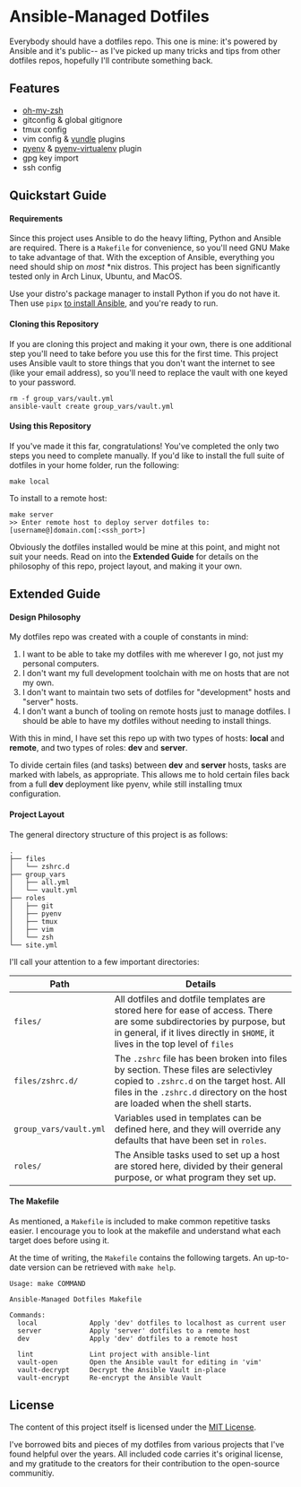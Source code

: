 # Ansible-Managed Dotfiles

Everybody should have a dotfiles repo. This one is mine: it's powered by Ansible and it's public-- as I've picked up many tricks and tips from other dotfiles repos, hopefully I'll contribute something back.

## Features

- [oh-my-zsh](https://github.com/robbyrussell/oh-my-zsh)
- gitconfig & global gitignore
- tmux config
- vim config & [vundle](https://github.com/VundleVim/Vundle.vim) plugins
- [pyenv](https://github.com/pyenv/pyenv) & [pyenv-virtualenv](https://github.com/pyenv/pyenv-virtualenv) plugin
- gpg key import
- ssh config

## Quickstart Guide

#### Requirements

Since this project uses Ansible to do the heavy lifting, Python and Ansible are required. There is a `Makefile` for convenience, so you'll need GNU Make to take advantage of that. With the exception of Ansible, everything you need should ship on _most_ \*nix distros. This project has been significantly tested only in Arch Linux, Ubuntu, and MacOS.

Use your distro's package manager to install Python if you do not have it. Then use `pipx` [to install Ansible](https://docs.ansible.com/ansible/latest/installation_guide/intro_installation.html#installing-and-upgrading-ansible-with-pipx), and you're ready to run.

#### Cloning this Repository

If you are cloning this project and making it your own, there is one additional step you'll need to take before you use this for the first time. This project uses Ansible vault to store things that you don't want the internet to see (like your email address), so you'll need to replace the vault with one keyed to your password.

```shell
rm -f group_vars/vault.yml
ansible-vault create group_vars/vault.yml
```

#### Using this Repository

If you've made it this far, congratulations! You've completed the only two steps you need to complete manually. If you'd like to install the full suite of dotfiles in your home folder, run the following:

```shell
make local
```

To install to a remote host:

```shell
make server
>> Enter remote host to deploy server dotfiles to:
[username@]domain.com[:<ssh_port>]
```

Obviously the dotfiles installed would be mine at this point, and might not suit your needs. Read on into the **Extended Guide** for details on the philosophy of this repo, project layout, and making it your own.

## Extended Guide

#### Design Philosophy

My dotfiles repo was created with a couple of constants in mind:

1. I want to be able to take my dotfiles with me wherever I go, not just my personal computers.
2. I don't want my full development toolchain with me on hosts that are not my own.
3. I don't want to maintain two sets of dotfiles for "development" hosts and "server" hosts.
4. I don't want a bunch of tooling on remote hosts just to manage dotfiles. I should be able to have my dotfiles without needing to install things.

With this in mind, I have set this repo up with two types of hosts: **local** and **remote**, and two types of roles: **dev** and **server**.

To divide certain files (and tasks) between **dev** and **server** hosts, tasks are marked with labels, as appropriate. This allows me to hold certain files back from a full **dev** deployment like pyenv, while still installing tmux configuration.

#### Project Layout

The general directory structure of this project is as follows:

```shell
.
├── files
│   └── zshrc.d
├── group_vars
│   ├── all.yml
│   └── vault.yml
├── roles
│   ├── git
│   ├── pyenv
│   ├── tmux
│   ├── vim
│   └── zsh
└── site.yml
```

I'll call your attention to a few important directories:

| Path                   | Details                                                                                                                                                                                                           |
| ---------------------- | ----------------------------------------------------------------------------------------------------------------------------------------------------------------------------------------------------------------- |
| `files/`               | All dotfiles and dotfile templates are stored here for ease of access. There are some subdirectories by purpose, but in general, if it lives directly in `$HOME`, it lives in the top level of `files`            |
| `files/zshrc.d/`       | The `.zshrc` file has been broken into files by section. These files are selectivley copied to `.zshrc.d` on the target host. All files in the `.zshrc.d` directory on the host are loaded when the shell starts. |
| `group_vars/vault.yml` | Variables used in templates can be defined here, and they will override any defaults that have been set in `roles`.                                                                                               |
| `roles/`               | The Ansible tasks used to set up a host are stored here, divided by their general purpose, or what program they set up.                                                                                           |

#### The Makefile

As mentioned, a `Makefile` is included to make common repetitive tasks easier. I encourage you to look at the makefile and understand what each target does before using it.

At the time of writing, the `Makefile` contains the following targets. An up-to-date version can be retrieved with `make help`.

```
Usage: make COMMAND

Ansible-Managed Dotfiles Makefile

Commands:
  local             Apply 'dev' dotfiles to localhost as current user
  server            Apply 'server' dotfiles to a remote host
  dev               Apply 'dev' dotfiles to a remote host

  lint              Lint project with ansible-lint
  vault-open        Open the Ansible vault for editing in 'vim'
  vault-decrypt     Decrypt the Ansible Vault in-place
  vault-encrypt     Re-encrypt the Ansible Vault
```

## License

The content of this project itself is licensed under the [MIT License](LICENSE).

I've borrowed bits and pieces of my dotfiles from various projects that I've found helpful over the years. All included code carries it's original license, and my gratitude to the creators for their contribution to the open-source communitiy.
